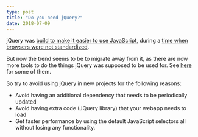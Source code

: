 ```yaml
---
type: post
title: "Do you need jQuery?"
date: 2018-07-09
---
```


jQuery was [build to make it easier to use JavaScript](https://www.w3schools.com/jquery/jquery_intro.asp),
during a [time when browsers were not standardized](https://hackernoon.com/you-truly-dont-need-jquery-5f2132b32dd1).

But now the trend seems to be to migrate away from it,
as there are now more tools to do the things jQuery was supposed to be used for.
See [here](http://youmightnotneedjquery.com/) for some of them.

So try to avoid using jQuery in new projects for the following reasons:
* Avoid having an additional dependency that needs to be periodically updated
* Avoid having extra code (JQuery library) that your webapp needs to load
* Get faster performance by using the default JavaScript selectors
all without losing any functionality.


